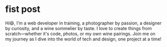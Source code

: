 # fist post
Hi😄, I’m a web developer in training, a photographer by passion, a designer by curiosity, and a wine sommelier by taste.
I love to create things from scratch—whether it's code, photos, or my own wine pairings.
Join me on my journey as I dive into the world of tech and design, one project at a time!
